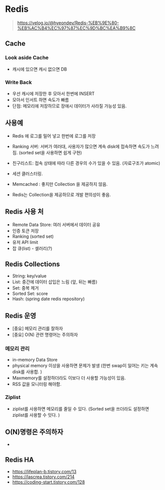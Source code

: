 # Redis
> https://velog.io/@hyeondev/Redis-%EB%9E%80-%EB%AC%B4%EC%97%87%EC%9D%BC%EA%B9%8C

## Cache
### Look aside Cache
- 캐시에 있으면 캐시 없으면 DB 

### Write Back
- 우선 캐시에 저장한 후 모아서 한번에 INSERT
- 모아서 인서트 하면 속도가 빠름 
- 단점: 메모리에 저장하므로 장애시 데이터가 사라질 가능성 있음. 

## 사용예
- Redis 에 로그를 밀어 넣고 한번에 로그를 저장 
- Ranking 서버: 서버가 여러대, 사용자가 많으면 계속 disk에 접속하면 속도가 느려짐. (sorted set을 사용하면 쉽게 구현) 
- 친구리스트: 접속 상태에 따라 다른 경우의 수가 있을 수 있음. (자료구조가 atomic)
- 세션 클러스터링.

- Memcached : 좋지만 Collection 을 제공하지 않음. 
- Redis는 Collection을 제공하므로 개발 편의성이 좋음. 


## Redis 사용 처 
- Remote Data Store: 여러 서버에서 데이터 공유
- 인증 토큰 저장
- Ranking (sorted set)
- 유저 API limit
- 잡 큐(list) - 셀러리(?)


## Redis Collections
- String: key/value
- List: 중간에 데이터 삽입은 느림 (앞, 뒤는 빠름)
- Set: 중복 제거 
- Sorted Set: score
- Hash: (spring date redis repository)


## Redis 운영 
- [중요] 메모리 관리를 잘하자 
- [중요] O(N) 관련 명령어는 주의하자 

### 메모리 관리 
- in-memory Data Store
- physical memory 이상을 사용하면 문제가 발생 (한번 swap이 일어는 키는 계속 disk를 사용합. )
- Maxmemory를 설정하더라도 이보다 더 사용할 가능성이 있음. 
- RSS 값을 모니터링 해야함. 

### Ziplist
- ziplist를 사용하면 메모리를 줄일 수 있다. (Sorted set을 쓰더라도 설정하면 ziplist를 사용할 수 잇다. )

## O(N)명령은 주의하자
- 


## Redis HA
- https://lifeplan-b.tistory.com/13
- https://lascrea.tistory.com/214
- https://coding-start.tistory.com/128
